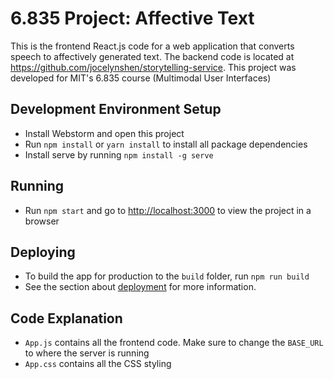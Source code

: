 # 6.835 Project: Affective Text
This is the frontend React.js code for a web application that converts speech to affectively generated text.
The backend code is located at https://github.com/jocelynshen/storytelling-service.
This project was developed for MIT's 6.835 course (Multimodal User Interfaces)

## Development Environment Setup
* Install Webstorm and open this project
* Run `npm install` or `yarn install` to install all package dependencies
* Install serve by running `npm install -g serve`

## Running
* Run `npm start` and go to [http://localhost:3000](http://localhost:3000) to view the project in a browser

## Deploying
* To build the app for production to the `build` folder, run `npm run build`
* See the section about [deployment](https://facebook.github.io/create-react-app/docs/deployment) for more information.

## Code Explanation
* `App.js` contains all the frontend code. Make sure to change the `BASE_URL` to where the server is running
* `App.css` contains all the CSS styling
